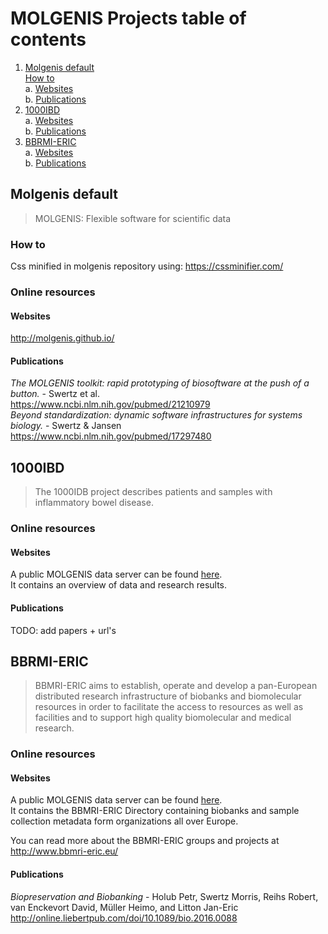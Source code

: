 # MOLGENIS Projects table of contents
1. [Molgenis default](#molgenis-default)  
  [How to](#how-to)  
  a. [Websites](#websites)  
  b. [Publications](#publications)
2. [1000IBD](#1000ibd)  
  a. [Websites](#websites-1)  
  b. [Publications](#publications-1)
3. [BBRMI-ERIC](#bbrmi-eric)  
  a. [Websites](#websites-2)  
  b. [Publications](#publications-2)  

## Molgenis default
> MOLGENIS: Flexible software for scientific data

### How to
Css minified in molgenis repository using: https://cssminifier.com/

### Online resources
#### Websites
http://molgenis.github.io/

#### Publications
*The MOLGENIS toolkit: rapid prototyping of biosoftware at the push of a button.* - Swertz et al.  
https://www.ncbi.nlm.nih.gov/pubmed/21210979  
*Beyond standardization: dynamic software infrastructures for systems biology.* - Swertz & Jansen  
https://www.ncbi.nlm.nih.gov/pubmed/17297480

## 1000IBD
> The 1000IDB project describes patients and samples with inflammatory bowel disease. 

### Online resources
#### Websites
A public MOLGENIS data server can be found [here](https://1000ibd.com).  
It contains an overview of data and research results.

#### Publications 
TODO: add papers + url's

## BBRMI-ERIC
> BBMRI-ERIC aims to establish, operate and develop a pan-European distributed research infrastructure of biobanks and biomolecular resources in order to facilitate the access to resources as well as facilities and to support high quality biomolecular and medical research.

### Online resources
#### Websites
A public MOLGENIS data server can be found [here](https://directory.bbmri-eric.eu).  
It contains the BBMRI-ERIC Directory containing biobanks and sample collection metadata form organizations all over Europe.

You can read more about the BBMRI-ERIC groups and projects at http://www.bbmri-eric.eu/

#### Publications
*Biopreservation and Biobanking* - Holub Petr, Swertz Morris, Reihs Robert, van Enckevort David, Müller Heimo, and Litton Jan-Eric  
http://online.liebertpub.com/doi/10.1089/bio.2016.0088
